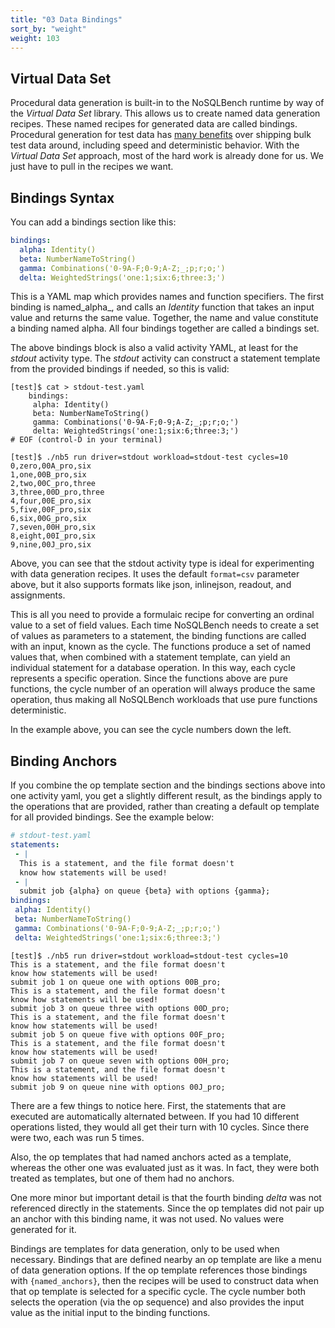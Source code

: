 ```yaml
---
title: "03 Data Bindings"
sort_by: "weight"
weight: 103
---
```


## Virtual Data Set

Procedural data generation is built-in to the NoSQLBench runtime by way of the
_Virtual Data Set_ library. This allows us to create named data generation recipes. These named
recipes for generated data are called bindings. Procedural generation for test data has
[many benefits](/devdocs/nosqlbench/showcase/#virtual-data-set) over shipping bulk test data around,
including speed and deterministic behavior. With the _Virtual Data Set_ approach, most of the hard
work is already done for us. We just have to pull in the recipes we want.

## Bindings Syntax

You can add a bindings section like this:

```yaml
bindings:
  alpha: Identity()
  beta: NumberNameToString()
  gamma: Combinations('0-9A-F;0-9;A-Z;_;p;r;o;')
  delta: WeightedStrings('one:1;six:6;three:3;')
```

This is a YAML map which provides names and function specifiers. The first binding is named_alpha_,
and calls an _Identity_ function that takes an input value and returns the same value. Together, the
name and value constitute a binding named alpha. All four bindings together are called a bindings
set.

The above bindings block is also a valid activity YAML, at least for the _stdout_ activity type.
The _stdout_ activity can construct a statement template from the provided bindings if needed, so
this is valid:

```shell
[test]$ cat > stdout-test.yaml
    bindings:
     alpha: Identity()
     beta: NumberNameToString()
     gamma: Combinations('0-9A-F;0-9;A-Z;_;p;r;o;')
     delta: WeightedStrings('one:1;six:6;three:3;')
# EOF (control-D in your terminal)

[test]$ ./nb5 run driver=stdout workload=stdout-test cycles=10
0,zero,00A_pro,six
1,one,00B_pro,six
2,two,00C_pro,three
3,three,00D_pro,three
4,four,00E_pro,six
5,five,00F_pro,six
6,six,00G_pro,six
7,seven,00H_pro,six
8,eight,00I_pro,six
9,nine,00J_pro,six
```

Above, you can see that the stdout activity type is ideal for experimenting with data generation
recipes. It uses the default `format=csv` parameter above, but it also supports formats like json,
inlinejson, readout, and assignments.

This is all you need to provide a formulaic recipe for converting an ordinal value to a set of field
values. Each time NoSQLBench needs to create a set of values as parameters to a statement, the
binding functions are called with an input, known as the cycle. The functions produce a set of named
values that, when combined with a statement template, can yield an individual statement for a
database operation. In this way, each cycle represents a specific operation. Since the functions
above are pure functions, the cycle number of an operation will always produce the same operation,
thus making all NoSQLBench workloads that use pure functions deterministic.

In the example above, you can see the cycle numbers down the left.

## Binding Anchors

If you combine the op template section and the bindings sections above into one activity yaml, you
get a slightly different result, as the bindings apply to the operations that are provided, rather
than creating a default op template for all provided bindings. See the example below:

```yaml
# stdout-test.yaml
statements:
 - |
  This is a statement, and the file format doesn't
  know how statements will be used!
 - |
  submit job {alpha} on queue {beta} with options {gamma};
bindings:
 alpha: Identity()
 beta: NumberNameToString()
 gamma: Combinations('0-9A-F;0-9;A-Z;_;p;r;o;')
 delta: WeightedStrings('one:1;six:6;three:3;')
```

```shell
[test]$ ./nb5 run driver=stdout workload=stdout-test cycles=10
This is a statement, and the file format doesn't
know how statements will be used!
submit job 1 on queue one with options 00B_pro;
This is a statement, and the file format doesn't
know how statements will be used!
submit job 3 on queue three with options 00D_pro;
This is a statement, and the file format doesn't
know how statements will be used!
submit job 5 on queue five with options 00F_pro;
This is a statement, and the file format doesn't
know how statements will be used!
submit job 7 on queue seven with options 00H_pro;
This is a statement, and the file format doesn't
know how statements will be used!
submit job 9 on queue nine with options 00J_pro;
```

There are a few things to notice here. First, the statements that are executed are automatically
alternated between. If you had 10 different operations listed, they would all get their turn with 10
cycles. Since there were two, each was run 5 times.

Also, the op templates that had named anchors acted as a template, whereas the other one was
evaluated just as it was. In fact, they were both treated as templates, but one of them had no
anchors.

One more minor but important detail is that the fourth binding *delta* was not referenced directly
in the statements. Since the op templates did not pair up an anchor with this binding name, it was
not used. No values were generated for it.

Bindings are templates for data generation, only to be used when necessary. Bindings that are
defined nearby an op template are like a menu of data generation options. If the op template
references those bindings with `{named_anchors}`, then the recipes will be used to construct data
when that op template is selected for a specific cycle. The cycle number both selects the
operation (via the op sequence) and also provides the input value as the initial input to the
binding functions.

